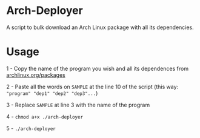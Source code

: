 # Arch-Deployer
A script to bulk download an Arch Linux package with all its dependencies.

# Usage
1 - Copy the name of the program you wish and all its dependences from [archlinux.org/packages](https://archlinux.org/packages/)

2 - Paste all the words on `SAMPLE` at the line 10 of the script (this way: `"program" "dep1" "dep2" "dep3"...`) 

3 - Replace `SAMPLE` at line 3 with the name of the program

4 - `chmod a+x ./arch-deployer`

5 - `./arch-deployer`
